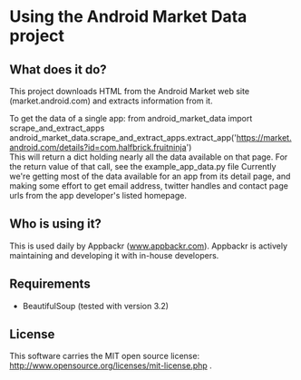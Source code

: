 Using the Android Market Data project
=====================================

What does it do?
------------

This project downloads HTML from the Android Market web site (market.android.com) and extracts information from it. 

To get the data of a single app: 
from android_market_data import scrape_and_extract_apps
android_market_data.scrape_and_extract_apps.extract_app('https://market.android.com/details?id=com.halfbrick.fruitninja')  
This will return a dict holding nearly all the data available on that page.  For the return value of that call, see the example_app_data.py file  Currently we're getting most of the data available for an app from its detail page, and making some effort to get email address, twitter handles and contact page urls from the app developer's listed homepage.  


Who is using it?
------------

This is used daily by Appbackr (www.appbackr.com).  Appbackr is actively maintaining and developing it with in-house developers.


Requirements
------------

- BeautifulSoup (tested with version 3.2)


License
------------

This software carries the MIT open source license: http://www.opensource.org/licenses/mit-license.php .

